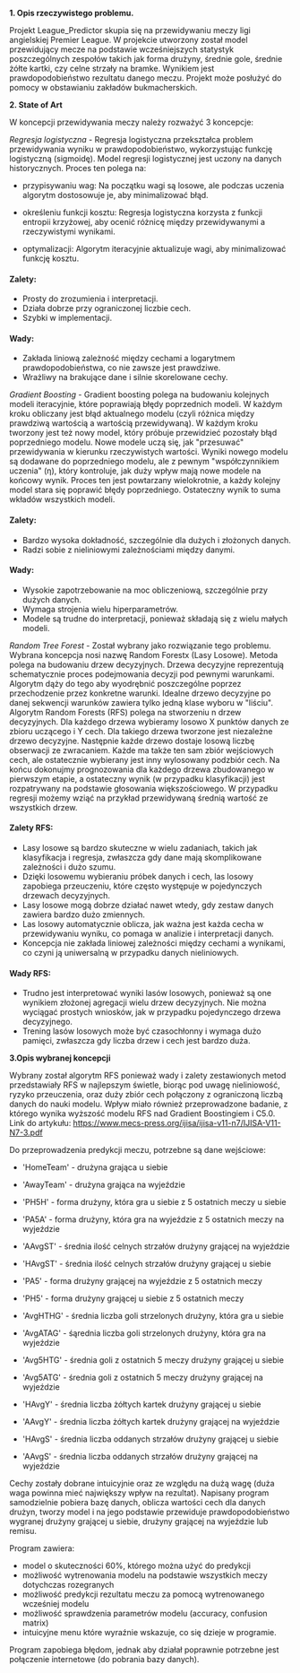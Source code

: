 **1. Opis rzeczywistego problemu.**

Projekt League_Predictor skupia się na przewidywaniu meczy ligi angielskiej Premier League. W projekcie utworzony został model przewidujący mecze na podstawie wcześniejszych
statystyk poszczególnych zespołów takich jak forma drużyny, średnie gole, średnie żółte kartki, czy celne strzały na bramke. Wynikiem jest prawdopodobieństwo rezultatu danego meczu. 
Projekt może posłużyć do pomocy w obstawianiu zakładów bukmacherskich.

**2. State of Art**

W koncepcji przewidywania meczy należy rozważyć 3 koncepcje:

_Regresja logistyczna_ - Regresja logistyczna przekształca problem przewidywania wyniku w prawdopodobieństwo, wykorzystując funkcję logistyczną (sigmoidę).
Model regresji logistycznej jest uczony na danych historycznych. Proces ten polega na:

+ przypisywaniu wag: Na początku wagi są losowe, ale podczas uczenia algorytm dostosowuje je, aby minimalizować błąd.

+ określeniu funkcji kosztu: Regresja logistyczna korzysta z funkcji entropii krzyżowej, aby ocenić różnicę między przewidywanymi a rzeczywistymi wynikami.

+ optymalizacji: Algorytm iteracyjnie aktualizuje wagi, aby minimalizować funkcję kosztu.

#### Zalety:
- Prosty do zrozumienia i interpretacji.
- Działa dobrze przy ograniczonej liczbie cech.
- Szybki w implementacji.

#### Wady:
- Zakłada liniową zależność między cechami a logarytmem prawdopodobieństwa, co nie zawsze jest prawdziwe.
- Wrażliwy na brakujące dane i silnie skorelowane cechy.

_Gradient Boosting_ - Gradient boosting polega na budowaniu kolejnych modeli iteracyjnie, które poprawiają błędy poprzednich modeli.
W każdym kroku obliczany jest błąd aktualnego modelu (czyli różnica między prawdziwą wartością a wartością przewidywaną).
W każdym kroku tworzony jest też nowy model, który próbuje przewidzieć pozostały błąd poprzedniego modelu.
Nowe modele uczą się, jak "przesuwać" przewidywania w kierunku rzeczywistych wartości.
Wyniki nowego modelu są dodawane do poprzedniego modelu, ale z pewnym "współczynnikiem uczenia" (η), który kontroluje, jak duży wpływ mają nowe modele na końcowy wynik.
Proces ten jest powtarzany wielokrotnie, a każdy kolejny model stara się poprawić błędy poprzedniego.
Ostateczny wynik to suma wkładów wszystkich modeli.

####  Zalety:
- Bardzo wysoka dokładność, szczególnie dla dużych i złożonych danych.
- Radzi sobie z nieliniowymi zależnościami między danymi.

#### Wady:
- Wysokie zapotrzebowanie na moc obliczeniową, szczególnie przy dużych danych.
- Wymaga strojenia wielu hiperparametrów.
- Modele są trudne do interpretacji, ponieważ składają się z wielu małych modeli.

_Random Tree Forest_ - Został wybrany jako rozwiązanie tego problemu.
Wybrana koncepcja nosi nazwę Random Forestx (Lasy Losowe). Metoda polega na budowaniu drzew decyzyjnych. Drzewa decyzyjne reprezentują schematycznie proces podejmowania decyzji
pod pewnymi warunkami. Algorytm dąży do tego aby wyodrębnić poszczególne poprzez przechodzenie przez konkretne warunki. Idealne drzewo decyzyjne po danej sekwencji warunków
zawiera tylko jedną klase wyboru w "liściu". Algorytm Random Forests (RFS) polega na stworzeniu n drzew decyzyjnych. Dla każdego drzewa wybieramy losowo X punktów danych
ze zbioru uczącego i Y cech. Dla takiego drzewa tworzone jest niezależne drzewo decyzyjne. Następnie każde drzewo dostaje losową liczbę obserwacji ze zwracaniem. 
Każde ma także ten sam zbiór wejściowych cech, ale ostatecznie wybierany jest inny wylosowany podzbiór cech. Na końcu dokonujmy prognozowania dla każdego drzewa zbudowanego
w pierwszym etapie, a ostateczny wynik (w przypadku klasyfikacji) jest rozpatrywany na podstawie głosowania większościowego. W przypadku regresji możemy wziąć na przykład
przewidywaną średnią wartość ze wszystkich drzew.

#### Zalety RFS:
- Lasy losowe są bardzo skuteczne w wielu zadaniach, takich jak klasyfikacja i regresja, zwłaszcza gdy dane mają skomplikowane zależności i dużo szumu.
- Dzięki losowemu wybieraniu próbek danych i cech, las losowy zapobiega przeuczeniu, które często występuje w pojedynczych drzewach decyzyjnych.
- Lasy losowe mogą dobrze działać nawet wtedy, gdy zestaw danych zawiera bardzo dużo zmiennych.
- Las losowy automatycznie oblicza, jak ważna jest każda cecha w przewidywaniu wyniku, co pomaga w analizie i interpretacji danych.
- Koncepcja nie zakłada liniowej zależności między cechami a wynikami, co czyni ją uniwersalną w przypadku danych nieliniowych.

#### Wady RFS:
- Trudno jest interpretować wyniki lasów losowych, ponieważ są one wynikiem złożonej agregacji wielu drzew decyzyjnych. Nie można wyciągać prostych wniosków, jak w przypadku pojedynczego drzewa decyzyjnego.
- Trening lasów losowych może być czasochłonny i wymaga dużo pamięci, zwłaszcza gdy liczba drzew i cech jest bardzo duża.


**3.Opis wybranej koncepcji**

Wybrany został algorytm RFS ponieważ wady i zalety zestawionych metod przedstawiały RFS w najlepszym świetle,
biorąc pod uwagę nieliniowość, ryzyko przeuczenia, oraz duży zbiór cech połączony z ograniczoną liczbą danych do nauki modelu.
Wpływ miało również przeprowadzone badanie, z którego wynika wyższość modelu RFS nad Gradient Boostingiem i C5.0. 
Link do artykułu: https://www.mecs-press.org/ijisa/ijisa-v11-n7/IJISA-V11-N7-3.pdf


Do przeprowadzenia predykcji meczu, potrzebne są dane wejściowe:

+ 'HomeTeam' - drużyna grająca u siebie

+ 'AwayTeam' - drużyna grająca na wyjeździe

+ 'PH5H' - forma drużyny, która gra u siebie z 5 ostatnich meczy u siebie

+ 'PA5A' - forma drużyny, która gra na wyjeździe z 5 ostatnich meczy na wyjeździe

+ 'AAvgST' - średnia ilość celnych strzałów drużyny grającej na wyjeździe

+ 'HAvgST' - średnia ilość celnych strzałów drużyny grającej u siebie

+ 'PA5' - forma drużyny grającej na wyjeździe z 5 ostatnich meczy

+ 'PH5' - forma drużyny grającej u siebie z 5 ostatnich meczy

+ 'AvgHTHG' - średnia liczba goli strzelonych drużyny, która gra u siebie

+ 'AvgATAG' - śąrednia liczba goli strzelonych drużyny, która gra na wyjeździe

+ 'Avg5HTG' - średnia goli z ostatnich 5 meczy drużyny grającej u siebie

+ 'Avg5ATG' - średnia goli z ostatnich 5 meczy drużyny grającej na wyjeździe

+ 'HAvgY' - średnia liczba żółtych kartek drużyny grającej u siebie

+ 'AAvgY' - średnia liczba żółtych kartek drużyny grającej na wyjeździe

+ 'HAvgS' - średnia liczba oddanych strzałów drużyny grającej u siebie

+ 'AAvgS' - średnia liczba oddanych strzałów drużyny grającej na wyjeździe

Cechy zostały dobrane intuicyjnie oraz ze względu na dużą wagę (duża waga powinna mieć największy wpływ na rezultat).
Napisany program samodzielnie pobiera bazę danych, oblicza wartości cech dla danych drużyn, tworzy model i na jego podstawie przewiduje
prawdopodobieństwo wygranej drużyny grającej u siebie, drużyny grającej na wyjeździe lub remisu.

Program zawiera:
+ model o skuteczności 60%, którego można użyć do predykcji
+ możliwość wytrenowania modelu na podstawie wszystkich meczy dotychczas rozegranych
+ możliwość predykcji rezultatu meczu za pomocą wytrenowanego wcześniej modelu
+ możliwość sprawdzenia parametrów modelu (accuracy, confusion matrix)
+ intuicyjne menu które wyraźnie wskazuje, co się dzieje w programie.

Program zapobiega błędom, jednak aby działał poprawnie potrzebne jest połączenie internetowe (do pobrania bazy danych).
